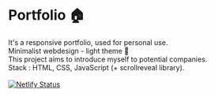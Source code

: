 # Portfolio 🏠 

It's a responsive portfolio, used for personal use.<br>
Minimalist webdesign - light theme 🔆
<br> This project aims to introduce myself to potential companies.
<br> 
Stack : HTML, CSS, JavaScript (+ scrollreveal library).
<br><br>
[![Netlify Status](https://api.netlify.com/api/v1/badges/8443904c-655f-456e-bf23-c8490ed532a9/deploy-status)](https://app.netlify.com/sites/cristellea/deploys)
